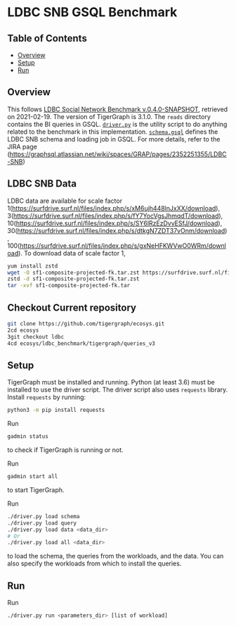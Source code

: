# LDBC SNB GSQL Benchmark

## Table of Contents
* [Overview](#overview)
* [Setup](#setup)
* [Run](#run)

## Overview

This follows [LDBC Social Network Benchmark v.0.4.0-SNAPSHOT](https://github.com/ldbc/ldbc_snb_docs), retrieved on 2021-02-19.
The version of TigerGraph is 3.1.0.
The `reads` directory contains the BI queries in GSQL.
[`driver.py`](./driver.py) is the utility script to do anything related to the benchmark in this implementation.
[`schema.gsql`](./schema.gsql) defines the LDBC SNB schema and loading job in GSQL.
For more details, refer to the JIRA page (https://graphsql.atlassian.net/wiki/spaces/GRAP/pages/2352251355/LDBC-SNB)


## LDBC SNB Data 
LDBC data are available for scale factor 1(https://surfdrive.surf.nl/files/index.php/s/xM6ujh448lnJxXX/download), 3(https://surfdrive.surf.nl/files/index.php/s/fY7YocVgsJhmqdT/download), 10(https://surfdrive.surf.nl/files/index.php/s/SY6lRzEzDvvESfJ/download), 30(https://surfdrive.surf.nl/files/index.php/s/dtkgN7ZDT37vOnm/download), 100(https://surfdrive.surf.nl/files/index.php/s/gxNeHFKWVwO0WRm/download). To download data of scale factor 1,

```sh
yum install zstd
wget -O sf1-composite-projected-fk.tar.zst https://surfdrive.surf.nl/files/index.php/s/xM6ujh448lnJxXX/download 
zstd -d sf1-composite-projected-fk.tar.zst 
tar -xvf sf1-composite-projected-fk.tar
```


## Checkout Current repository

```sh
git clone https://github.com/tigergraph/ecosys.git
2cd ecosys
3git checkout ldbc
4cd ecosys/ldbc_benchmark/tigergraph/queries_v3
```

## Setup
TigerGraph must be installed and running.
Python (at least 3.6) must be installed to use the driver script.
The driver script also uses `requests` library.
Install `requests` by running:
```sh
python3 -m pip install requests
```

Run
```sh
gadmin status
```
to check if TigerGraph is running or not.

Run
```sh
gadmin start all
```
to start TigerGraph.

Run
```sh
./driver.py load schema
./driver.py load query
./driver.py load data <data_dir>
# Or
./driver.py load all <data_dir>
```
to load the schema, the queries from the workloads, and the data.
You can also specify the workloads from which to install the queries.

## Run

Run
```sh
./driver.py run <parameters_dir> [list of workload]
```
